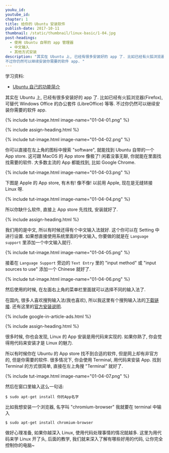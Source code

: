 ```yaml
---
youku_id:
youtube_id:
chapter: 1
title: 给你的 Ubuntu 安装软件
publish-date: 2017-10-11
thumbnail: /static/thumbnail/linux-basic/1-04.jpg
post-headings:
  - 使用 Ubuntu 自带的 app 管理器
  - 中文输入
  - 其他方式安装
description: "其实在 Ubuntu 上, 已经有很多安装好的 app 了. 比如已经有火狐浏览器(Firefox), 可替代 Windows Office 的办公套件 (LibreOffice) 等等.
不过你仍然可以继续安装你需要的软件 app. "
---
```


学习资料:
* [Ubuntu 自己的功能简介](https://www.ubuntu.com/desktop/features)


其实在 Ubuntu 上, 已经有很多安装好的 app 了. 比如已经有火狐浏览器(Firefox), 可替代 Windows Office 的办公套件 (LibreOffice) 等等.
不过你仍然可以继续安装你需要的软件 app.

{% include tut-image.html image-name="01-04-01.png" %}




{% include assign-heading.html %}


{% include tut-image.html image-name="01-04-02.png" %}

你可以直接在左上角的图标中搜索 "software", 就能找到 Ubuntu 自带的一个 App store. 这可跟 MacOS 的 App store 像极了!
闲着没事无聊, 你就能在里面找找需要的软件. 大多数主流的 App 都能找到, 比如 Google Chrome.

{% include tut-image.html image-name="01-04-03.png" %}

下图是 Apple 的 App store, 有木有! 像不像! 以前用 Apple, 现在是无缝转接 Linux 呀.

{% include tut-image.html image-name="01-04-04.png" %}

所以你缺什么软件, 直接上 App store 先找找, 安装就好了.





{% include assign-heading.html %}

我们用的是中文, 所以有时候还得有个中文输入法就好. 这个你可以在 Setting 中进行设置.
如果想直接使用系统里面的中文输入, 你要做的就是在 `Language support` 里添加一个中文输入就行.

{% include tut-image.html image-name="01-04-05.png" %}

接着在 `Language Support` 旁边的 `Text Entry` 里的 "input method" 或 "input sources to use" 添加一个 Chinese 就好了.

{% include tut-image.html image-name="01-04-06.png" %}


然后使用的时候, 在左面右上角的菜单栏里面就可以选择不同的输入法了.

在国内, 很多人喜欢搜狗输入法(我也喜欢), 所以我这里有个搜狗输入法的[下载链接](https://pinyin.sogou.com/linux/?r=pinyin).
还有这里的[官方安装说明](https://pinyin.sogou.com/linux/help.php).




{% include google-in-article-ads.html %}

{% include assign-heading.html %}

很多时候, 你也会发现, Linux 的 App 安装是用代码来实现的. 如果你熟了, 你会觉得用代码来安装才是 Linux 的魅力.

所以有时候你在 Ubuntu 的 App store 找不到合适的软件, 但是网上却有非官方的, 但是你需要的软件. 很多情况下, 你会使用 Terminal, 用代码来安装 App.
找到 Terminal 的方式很简单, 直接在左上角搜 "Terminal" 就好了.

{% include tut-image.html image-name="01-04-07.png" %}

然后在窗口里输入这么一句话:

```shell
$ sudo apt-get install 你的App名字
```

比如我想安装一个浏览器, 名字叫 "chromium-browser" 我就要在 terminal 中输入

```shell
$ sudo apt-get install chromium-browser
```

做好心理准备, 如果你越深入 Linux, 使用代码处理事情的情况就越多. 这里为用代码来学 Linux 开了头,
后面的教学, 我们就来深入了解有哪些好用的代码, 让你完全控制你的电脑~

